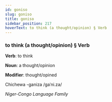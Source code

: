 ```yaml
---
id: goniso
slug: goniso
title: goniso
sidebar_position: 217
hoverText: to think (a thought/opinion) § Verb
---
```


### to think (a thought/opinion) § Verb

**Verb**: to think

**Noun**: a thought/opinion

**Modifier**: thought/opined

Chichewa -ganiza /ɡaˈni.za/

*Niger-Congo Language Family*